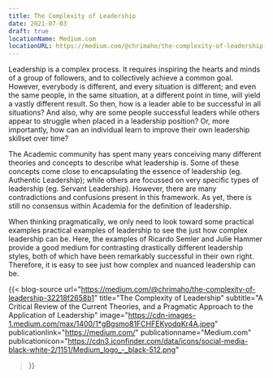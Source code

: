 ```yaml
---
title: The Complexity of Leadership
date: 2021-07-03
draft: true
locationName: Medium.com
locationURL: https://medium.com/@chrimaho/the-complexity-of-leadership-32218f2658b1
---
```


Leadership is a complex process. It requires inspiring the hearts and minds of a group of followers, and to collectively achieve a common goal. However, everybody is different, and every situation is different; and even the same people, in the same situation, at a different point in time, will yield a vastly different result. So then, how is a leader able to be successful in all situations? And also, why are some people successful leaders while others appear to struggle when placed in a leadership position? Or, more importantly, how can an individual learn to improve their own leadership skillset over time?

The Academic community has spent many years conceiving many different theories and concepts to describe what leadership is. Some of these concepts come close to encapsulating the essence of leadership (eg. Authentic Leadership); while others are focussed on very specific types of leadership (eg. Servant Leadership). However, there are many contradictions and confusions present in this framework. As yet, there is still no consensus within Academia for the definition of leadership.

When thinking pragmatically, we only need to look toward some practical examples practical examples of leadership to see the just how complex leadership can be. Here, the examples of Ricardo Semler and Julie Hammer provide a good medium for contrasting drastically different leadership styles, both of which have been remarkably successful in their own right. Therefore, it is easy to see just how complex and nuanced leadership can be.

<!--more-->

{{< blog-source
    url="https://medium.com/@chrimaho/the-complexity-of-leadership-32218f2658b1"
    title="The Complexity of Leadership"
    subtitle="A Critical Review of the Current Theories, and a Pragmatic Approach to the Application of Leadership"
    image="https://cdn-images-1.medium.com/max/1400/1*gBgsmo81FCHFEKyodqKr4A.jpeg"
    publicationlink="https://medium.com/"
    publicationname="Medium.com"
    publicationicon="https://cdn3.iconfinder.com/data/icons/social-media-black-white-2/1151/Medium_logo_-_black-512.png"
>}}